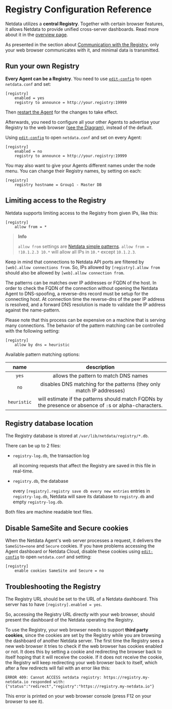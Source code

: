 # Registry Configuration Reference

Netdata utilizes a **central Registry**. Together with certain browser features, it allows Netdata to provide unified cross-server dashboards. Read more about it in the [overview page](/src/registry/README.md).

As presented in the section about [Communication with the Registry](/src/registry/README.md), only your web browser communicates with it, and minimal data is transmitted.

## Run your own Registry

**Every Agent can be a Registry**. You need to use  [`edit-config`](/docs/netdata-agent/configuration/README.md#edit-a-configuration-file-using-edit-config) to open `netdata.conf` and set:

```text
[registry]
    enabled = yes
    registry to announce = http://your.registry:19999
```

Then [restart the Agent](/docs/netdata-agent/start-stop-restart.md) for the changes to take effect.

Afterwards, you need to configure all your other Agents to advertise your Registry to the web browser ([see the Diagram](/src/registry/README.md#communication-with-the-registry)), instead of the default.

Using [`edit-config`](/docs/netdata-agent/configuration/README.md#edit-a-configuration-file-using-edit-config) to open `netdata.conf` and set on every Agent:

```text
[registry]
    enabled = no
    registry to announce = http://your.registry:19999
```

You may also want to give your Agents different names under the node menu. You can change their Registry names, by setting on each:

```text
[registry]
    registry hostname = Group1 - Master DB
```

## Limiting access to the Registry

Netdata supports limiting access to the Registry from given IPs, like this:

```text
[registry]
    allow from = *
```

> **Info**
>
> `allow from` settings are [Netdata simple patterns](/src/libnetdata/simple_pattern/README.md). `allow from = !10.1.2.3 10.*` will allow all IPs in `10.*` except `10.1.2.3`.

Keep in mind that connections to Netdata API ports are filtered by `[web].allow connections from`. So, IPs allowed by `[registry].allow from` should also be allowed by `[web].allow connection from`.

The patterns can be matches over IP addresses or FQDN of the host. In order to check the FQDN of the connection without opening the Netdata Agent to DNS-spoofing, a reverse-dns record must be setup for the connecting host. At connection time the reverse-dns of the peer IP address is resolved, and a forward DNS resolution is made to validate the IP address against the name-pattern.

Please note that this process can be expensive on a machine that is serving many connections. The behavior of the pattern matching can be controlled with the following setting:

```text
[registry]
    allow by dns = heuristic
```

Available pattern matching options:

|    name     |                                               description                                                |
|:-----------:|:--------------------------------------------------------------------------------------------------------:|
|    `yes`    |                                  allows the pattern to match DNS names                                   |
|    `no`     |                  disables DNS matching for the patterns (they only match IP addresses)                   |
| `heuristic` | will estimate if the patterns should match FQDNs by the presence or absence of `:`s or alpha-characters. |

## Registry database location

The Registry database is stored at `/var/lib/netdata/registry/*.db`.

There can be up to 2 files:

- `registry-log.db`, the transaction log

    all incoming requests that affect the Registry are saved in this file in real-time.

- `registry.db`, the database

    every `[registry].registry save db every new entries` entries in `registry-log.db`, Netdata will save its database to `registry.db` and empty `registry-log.db`.

Both files are machine readable text files.

## Disable SameSite and Secure cookies

When the Netdata Agent's web server processes a request, it delivers the `SameSite=none` and `Secure` cookies. If you have problems accessing the Agent dashboard or Netdata Cloud, disable these cookies using [`edit-config`](/docs/netdata-agent/configuration/README.md#edit-a-configuration-file-using-edit-config) to open `netdata.conf` and setting:

```text
[registry]
    enable cookies SameSite and Secure = no
```

## Troubleshooting the Registry

The Registry URL should be set to the URL of a Netdata dashboard. This server has to have `[registry].enabled = yes`.

So, accessing the Registry URL directly with your web browser, should present the dashboard of the Netdata operating the Registry.

To use the Registry, your web browser needs to support **third party cookies**, since the cookies are set by the Registry while you are browsing the dashboard of another Netdata server. The first time the Registry sees a new web browser it tries to check if the web browser has cookies enabled or not. It does this by setting a cookie and
redirecting the browser back to itself hoping that it will receive the cookie. If it does not receive the cookie, the Registry will keep redirecting your web browser back to itself, which after a few redirects will fail with an error like this:

```text
ERROR 409: Cannot ACCESS netdata registry: https://registry.my-netdata.io responded with: {"status":"redirect","registry":"https://registry.my-netdata.io"}
```

This error is printed on your web browser console (press F12 on your browser to see it).
